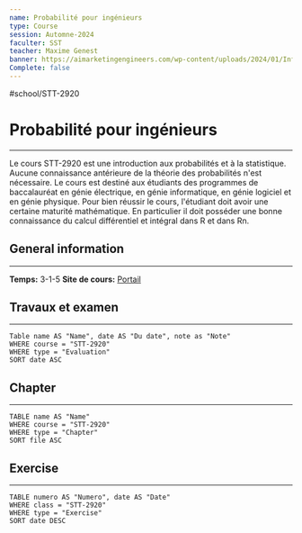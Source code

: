 ```yaml
---
name: Probabilité pour ingénieurs
type: Course
session: Automne-2024
faculter: SST
teacher: Maxime Genest
banner: https://aimarketingengineers.com/wp-content/uploads/2024/01/Inferential-Statistics2-1024x439.png
Complete: false
---
```

#school/STT-2920

# Probabilité pour ingénieurs
---
Le cours STT-2920 est une introduction aux probabilités et à la statistique. Aucune connaissance antérieure de la théorie des probabilités n'est nécessaire. Le cours est destiné aux étudiants des programmes de baccalauréat en génie électrique, en génie informatique, en génie logiciel et en génie physique. Pour bien réussir le cours, l'étudiant doit avoir une certaine maturité mathématique. En particulier il doit posséder une bonne connaissance du calcul différentiel et intégral dans R et dans Rn.

## General information
---
**Temps:** 3-1-5
**Site de cours:** [Portail](https://sitescours.monportail.ulaval.ca/ena/site/accueil?idSite=168946&idPage=4412284)

## Travaux et examen
---
```dataview
Table name AS "Name", date AS "Du date", note as "Note"
WHERE course = "STT-2920"
WHERE type = "Evaluation"
SORT date ASC
```
## Chapter
---
```dataview
TABLE name AS "Name"
WHERE course = "STT-2920"
WHERE type = "Chapter"
SORT file ASC
```

## Exercise
---
```dataview
TABLE numero AS "Numero", date AS "Date"
WHERE class = "STT-2920"
WHERE type = "Exercise"
SORT date DESC
```